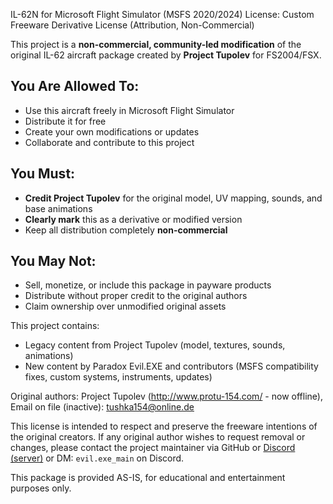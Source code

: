 IL-62N for Microsoft Flight Simulator (MSFS 2020/2024)
License: Custom Freeware Derivative License (Attribution, Non-Commercial)

This project is a **non-commercial, community-led modification** of the original IL-62 aircraft package created by **Project Tupolev** for FS2004/FSX.

## You Are Allowed To:
- Use this aircraft freely in Microsoft Flight Simulator
- Distribute it for free
- Create your own modifications or updates
- Collaborate and contribute to this project

## You Must:
- **Credit Project Tupolev** for the original model, UV mapping, sounds, and base animations
- **Clearly mark** this as a derivative or modified version
- Keep all distribution completely **non-commercial**

## You May Not:
- Sell, monetize, or include this package in payware products
- Distribute without proper credit to the original authors
- Claim ownership over unmodified original assets

This project contains:
- Legacy content from Project Tupolev (model, textures, sounds, animations)
- New content by Paradox Evil.EXE and contributors (MSFS compatibility fixes, custom systems, instruments, updates)

Original authors: Project Tupolev (http://www.protu-154.com/ - now offline), Email on file (inactive): tushka154@online.de

This license is intended to respect and preserve the freeware intentions of the original creators.
If any original author wishes to request removal or changes, please contact the project maintainer via GitHub or [Discord (server)](https://discord.gg/x52mwgyCBU) or DM: `evil.exe_main` on Discord.

This package is provided AS-IS, for educational and entertainment purposes only.
